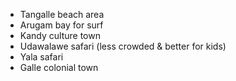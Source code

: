  - Tangalle beach area
 - Arugam bay for surf
 - Kandy culture town
 - Udawalawe safari (less crowded & better for kids)
 - Yala safari
 - Galle colonial town
